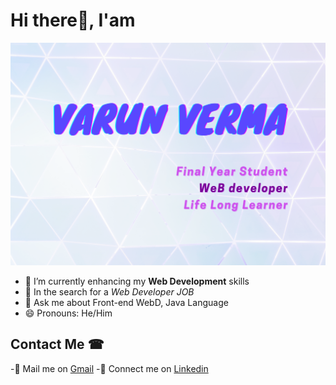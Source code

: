 # Hi there👋, I'am

![](githubImg.png)

- 🔭 I’m currently enhancing my **Web Development** skills
- 🤝 In the search for a _Web Developer JOB_
- 💬 Ask me about Front-end WebD, Java Language 
- 😄 Pronouns: He/Him

## Contact Me ☎
 -📧 Mail me on [Gmail](mailto:28varun28pp@gmail.com)
 -🔗 Connect me on [Linkedin](https://www.linkedin.com/in/varun-verma-a-budding-engineer/)

